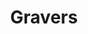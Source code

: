 ---
inv_num: 2014-040
add_credit:
url: 2014-040-gravers
title: Gravers
year: '2014'
display_year: '2014'
medium: Foam pool noodles, tailored sweatpant leg, necklace, armbands (Nike, etc),
  wristband (Adidas, etc), Stinger All Mountain Performance Ski
dims: 140 cm x variable width x variable depth
pitch:
ps:
live_url:
youtube:
related_code:
subheading:
download:
commission:
layout: things-i-made
---